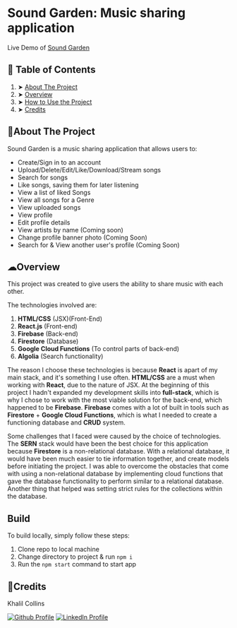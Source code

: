 # Sound Garden: Music sharing application

Live Demo of [Sound Garden](https://sound-garden-eeeed.web.app/)

## 📖 Table of Contents

1. ➤ [About The Project](#about-the-project)
2. ➤ [Overview](#overview)
3. ➤ [How to Use the Project](#how-to-use-the-project)
4. ➤ [Credits](#credits)

## 📝About The Project

Sound Garden is a music sharing application that allows users to:

- Create/Sign in to an account
- Upload/Delete/Edit/Like/Download/Stream songs
- Search for songs
- Like songs, saving them for later listening
- View a list of liked Songs
- View all songs for a Genre
- View uploaded songs
- View profile
- Edit profile details
- View artists by name (Coming soon)
- Change profile banner photo (Coming Soon)
- Search for & View another user's profile (Coming Soon)

## ☁Overview

This project was created to give users the ability to share music with each other.

The technologies involved are:

1. **HTML/CSS** (JSX)(Front-End)
2. **React.js** (Front-end)
3. **Firebase** (Back-end)
4. **Firestore** (Database)
5. **Google Cloud Functions** (To control parts of back-end)
6. **Algolia** (Search functionality)

The reason I choose these technologies is because **React** is apart of my main stack, and it's something I use often. **HTML/CSS** are a must when working with **React**, due to the nature of JSX. At the beginning of this project I hadn't expanded my development skills into **full-stack**, which is why I chose to work with the most viable solution for the back-end, which happened to be **Firebase**. **Firebase** comes with a lot of built in tools such as **Firestore** + **Google Cloud Functions**, which is what I needed to create a functioning database and **CRUD** system.

Some challenges that I faced were caused by the choice of technologies. The **SERN** stack would have been the best choice for this application because **Firestore** is a non-relational database. With a relational database, it would have been much easier to tie information together, and create models before initiating the project. I was able to overcome the obstacles that come with using a non-relational database by implementing cloud functions that gave the database functionality to perform similar to a relational database. Another thing that helped was setting strict rules for the collections within the database.

## Build

To build locally, simply follow these steps:

1. Clone repo to local machine
2. Change directory to project & run `npm i`
3. Run the `npm start` command to start app

## 📜Credits

Khalil Collins

[![Github Profile](https://user-images.githubusercontent.com/11954011/176273000-707b1d41-9837-4f02-bac9-3126e1bcd260.png)](https://github.com/khalil0525)
[![LinkedIn Profile](https://user-images.githubusercontent.com/11954011/176273060-72918a45-23ce-48b7-90f0-9b5debb0258f.png)](https://www.linkedin.com/in/khalil-collins/)
